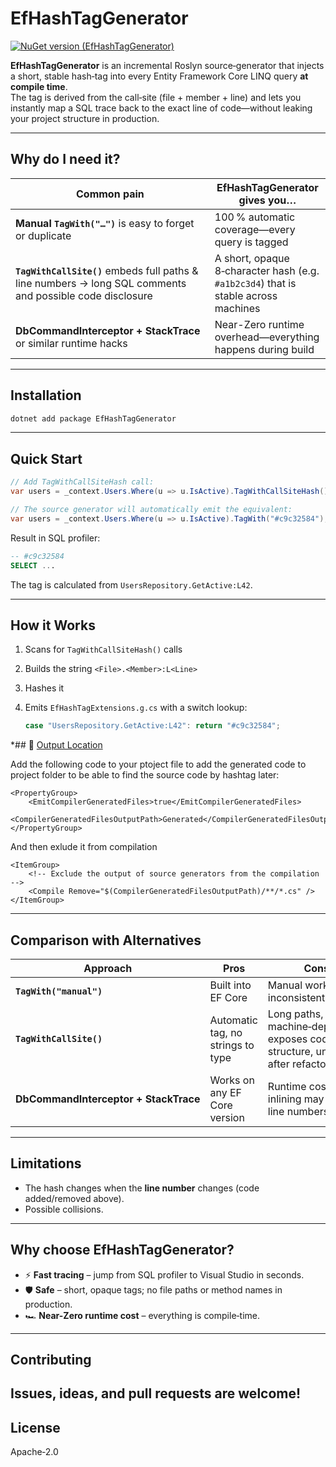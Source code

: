 ﻿# EfHashTagGenerator

[![NuGet version (EfHashTagGenerator)](https://img.shields.io/nuget/v/EfHashTagGenerator.svg?style=flat-square)](https://www.nuget.org/packages/EfHashTagGenerator/)

**EfHashTagGenerator** is an incremental Roslyn source‑generator that injects a short, stable hash‑tag into every Entity Framework Core LINQ query **at compile time**.  
The tag is derived from the call‑site (file + member + line) and lets you instantly map a SQL trace back to the exact line of code—without leaking your project structure in production.

---

## Why do I need it?

| Common pain | EfHashTagGenerator gives you… |
|-------------|------------------------------|
| **Manual `TagWith("…")`** is easy to forget or duplicate | 100 % automatic coverage—every query is tagged |
| **`TagWithCallSite()`** embeds full paths & line numbers → long SQL comments and possible code disclosure | A short, opaque 8‑character hash (e.g. `#a1b2c3d4`) that is stable across machines |
| **DbCommandInterceptor + StackTrace** or similar runtime hacks | Near-Zero runtime overhead—everything happens during build |

---

## Installation

```bash
dotnet add package EfHashTagGenerator
```
---

## Quick Start

```csharp
// Add TagWithCallSiteHash call:
var users = _context.Users.Where(u => u.IsActive).TagWithCallSiteHash();

// The source generator will automatically emit the equivalent:
var users = _context.Users.Where(u => u.IsActive).TagWith("#c9c32584");
```

Result in SQL profiler:

```sql
-- #c9c32584
SELECT ...
```

The tag is calculated from `UsersRepository.GetActive:L42`.

---

## How it Works

1. Scans for `TagWithCallSiteHash()` calls
2. Builds the string `<File>.<Member>:L<Line>`
3. Hashes it
4. Emits `EfHashTagExtensions.g.cs` with a switch lookup:

   ```csharp
   case "UsersRepository.GetActive:L42": return "#c9c32584";
   ```

*## 📂 [Output Location](https://andrewlock.net/creating-a-source-generator-part-6-saving-source-generator-output-in-source-control/)

Add the following code to your ptoject file to add the generated code to project folder to be able to find the source code by hashtag later:

```
<PropertyGroup>
    <EmitCompilerGeneratedFiles>true</EmitCompilerGeneratedFiles>
    <CompilerGeneratedFilesOutputPath>Generated</CompilerGeneratedFilesOutputPath>
</PropertyGroup>
```

And then exlude it from compilation

```
<ItemGroup>
    <!-- Exclude the output of source generators from the compilation -->
    <Compile Remove="$(CompilerGeneratedFilesOutputPath)/**/*.cs" />
</ItemGroup>
```

---

## Comparison with Alternatives

| Approach | Pros | Cons |
|----------|------|------|
| **`TagWith("manual")`** | Built into EF Core | Manual work, inconsistent naming |
| **`TagWithCallSite()`** | Automatic tag, no strings to type | Long paths, machine‑dependent, exposes code structure, unstable after refactoring |
| **DbCommandInterceptor + StackTrace** | Works on any EF Core version | Runtime cost; JIT inlining may break line numbers |

---

## Limitations

* The hash changes when the **line number** changes (code added/removed above).  
* Possible collisions.

---

## Why choose EfHashTagGenerator?

* ⚡ **Fast tracing** – jump from SQL profiler to Visual Studio in seconds.  
* 🛡 **Safe** – short, opaque tags; no file paths or method names in production.  
* 🏎 **Near-Zero runtime cost** – everything is compile‑time.  

---

## Contributing

Issues, ideas, and pull requests are welcome!
---

## License

Apache‑2.0
